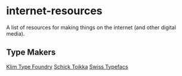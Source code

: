 # internet-resources
A list of resources for making things on the internet (and other digital media).

## Type Makers
[Klim Type Foundry](https://klim.co.nz/)
[Schick Toikka](https://www.schick-toikka.com/)
[Swiss Typefacs](https://www.swisstypefaces.com/)
